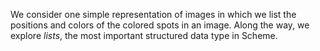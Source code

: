 We consider one simple representation of images in which
we list the positions and colors of the colored spots in an image.
Along the way, we explore *lists*, the most important structured 
data type in Scheme.
